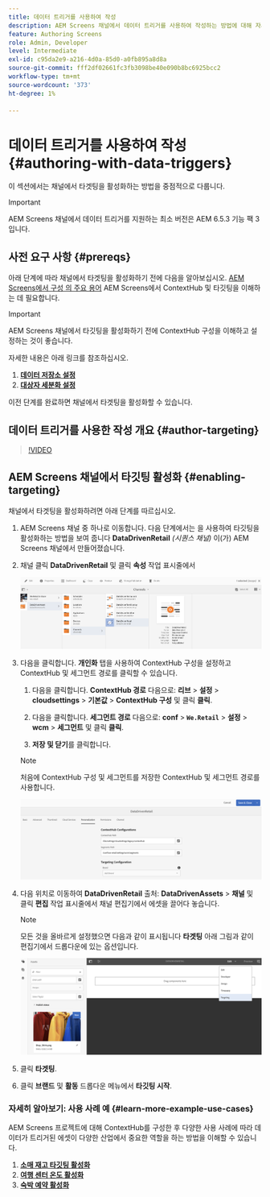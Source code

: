 ```yaml
---
title: 데이터 트리거를 사용하여 작성
description: AEM Screens 채널에서 데이터 트리거를 사용하여 작성하는 방법에 대해 자세히 알아보십시오.
feature: Authoring Screens
role: Admin, Developer
level: Intermediate
exl-id: c95da2e9-a216-4d0a-85d0-a0fb895a8d8a
source-git-commit: fff2df02661fc3fb3098be40e090b8bc6925bcc2
workflow-type: tm+mt
source-wordcount: '373'
ht-degree: 1%

---
```


# 데이터 트리거를 사용하여 작성 {#authoring-with-data-triggers}

이 섹션에서는 채널에서 타겟팅을 활성화하는 방법을 중점적으로 다룹니다.

>[!IMPORTANT]
>
>AEM Screens 채널에서 데이터 트리거를 지원하는 최소 버전은 AEM 6.5.3 기능 팩 3입니다.

## 사전 요구 사항 {#prereqs}

아래 단계에 따라 채널에서 타겟팅을 활성화하기 전에 다음을 알아보십시오. [AEM Screens에서 구성 의 주요 용어](configuring-context-hub.md) AEM Screens에서 ContextHub 및 타깃팅을 이해하는 데 필요합니다.

>[!IMPORTANT]
>
>AEM Screens 채널에서 타깃팅을 활성화하기 전에 ContextHub 구성을 이해하고 설정하는 것이 좋습니다.

자세한 내용은 아래 링크를 참조하십시오.

1. **[데이터 저장소 설정](configuring-context-hub.md)**
1. **[대상자 세분화 설정](configuring-context-hub.md)**

이전 단계를 완료하면 채널에서 타겟팅을 활성화할 수 있습니다.

## 데이터 트리거를 사용한 작성 개요 {#author-targeting}

>[!VIDEO](https://video.tv.adobe.com/v/31921)

## AEM Screens 채널에서 타깃팅 활성화 {#enabling-targeting}

채널에서 타겟팅을 활성화하려면 아래 단계를 따르십시오.

1. AEM Screens 채널 중 하나로 이동합니다. 다음 단계에서는 을 사용하여 타깃팅을 활성화하는 방법을 보여 줍니다 **DataDrivenRetail** *(시퀀스 채널)* 이(가) AEM Screens 채널에서 만들어졌습니다.

1. 채널 클릭 **DataDrivenRetail** 및 클릭 **속성** 작업 표시줄에서

   ![screen_shot_2019-05-01at43332pm](assets/screen_shot_2019-05-01at43332pm.png)

1. 다음을 클릭합니다. **개인화** 탭을 사용하여 ContextHub 구성을 설정하고 ContextHub 및 세그먼트 경로를 클릭할 수 있습니다.

   1. 다음을 클릭합니다. **ContextHub 경로** 다음으로: **리브** > **설정** > **cloudsettings** > **기본값** > **ContextHub 구성** 및 클릭 **클릭**.

   1. 다음을 클릭합니다. **세그먼트 경로** 다음으로: **conf** > **`We.Retail`** > **설정** > **wcm** > **세그먼트** 및 클릭 **클릭**.

   1. **저장 및 닫기**&#x200B;를 클릭합니다.

   >[!NOTE]
   >
   >처음에 ContextHub 구성 및 세그먼트를 저장한 ContextHub 및 세그먼트 경로를 사용합니다.

   ![screen_shot_2019-05-01at44030pm](assets/screen_shot_2019-05-01at44030pm.png)

1. 다음 위치로 이동하여 **DataDrivenRetail** 출처: **DataDrivenAssets** > **채널** 및 클릭 **편집** 작업 표시줄에서 채널 편집기에서 에셋을 끌어다 놓습니다.

   >[!NOTE]
   >
   >모든 것을 올바르게 설정했으면 다음과 같이 표시됩니다 **타겟팅** 아래 그림과 같이 편집기에서 드롭다운에 있는 옵션입니다.

   ![screen_shot_2019-05-01at44231pm](assets/screen_shot_2019-05-01at44231pm.png)

1. 클릭 **타겟팅**.

1. 클릭 **브랜드** 및 **활동** 드롭다운 메뉴에서 **타깃팅 시작**.

### 자세히 알아보기: 사용 사례 예 {#learn-more-example-use-cases}

AEM Screens 프로젝트에 대해 ContextHub를 구성한 후 다양한 사용 사례에 따라 데이터가 트리거된 에셋이 다양한 산업에서 중요한 역할을 하는 방법을 이해할 수 있습니다.

1. **[소매 재고 타깃팅 활성화](retail-inventory-activation.md)**
1. **[여행 센터 온도 활성화](local-temperature-activation.md)**
1. **[숙박 예약 활성화](hospitality-reservation-activation.md)**
